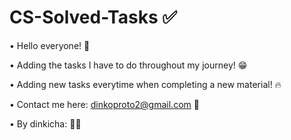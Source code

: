 # CS-Solved-Tasks ✅

• Hello everyone! 👋

• Adding the tasks I have to do throughout my journey! 😁

• Adding new tasks everytime when completing a new material! 🔥

• Contact me here: dinkoproto2@gmail.com 📧

• By dinkicha: 🤜🤛
